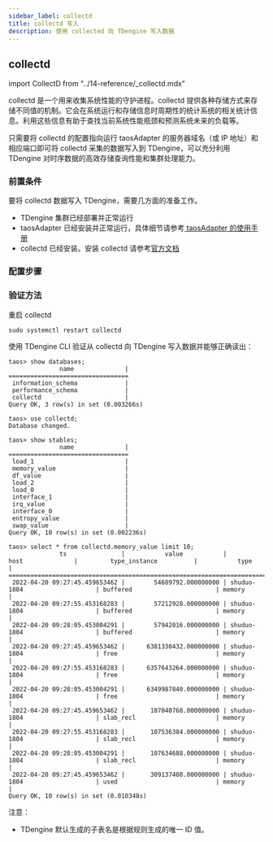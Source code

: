 ```yaml
---
sidebar_label: collectd
title: collectd 写入
description: 使用 collected 向 TDengine 写入数据
---
```


## collectd

import CollectD from "../14-reference/_collectd.mdx"

collectd 是一个用来收集系统性能的守护进程。collectd 提供各种存储方式来存储不同值的机制。它会在系统运行和存储信息时周期性的统计系统的相关统计信息。利用这些信息有助于查找当前系统性能瓶颈和预测系统未来的负载等。

只需要将 collectd 的配置指向运行 taosAdapter 的服务器域名（或 IP 地址）和相应端口即可将 collectd 采集的数据写入到 TDengine，可以充分利用 TDengine 对时序数据的高效存储查询性能和集群处理能力。

### 前置条件

要将 collectd 数据写入 TDengine，需要几方面的准备工作。
- TDengine 集群已经部署并正常运行
- taosAdapter 已经安装并正常运行，具体细节请参考[ taosAdapter 的使用手册](/reference/taosadapter)
- collectd 已经安装。安装 collectd 请参考[官方文档](https://collectd.org/download.shtml)

### 配置步骤
<CollectD />

### 验证方法

重启 collectd 

```
sudo systemctl restart collectd
```

使用 TDengine CLI 验证从 collectd 向 TDengine 写入数据并能够正确读出：

```
taos> show databases;
              name              |
=================================
 information_schema             |
 performance_schema             |
 collectd                       |
Query OK, 3 row(s) in set (0.003266s)

taos> use collectd;
Database changed.

taos> show stables;
              name              |
=================================
 load_1                         |
 memory_value                   |
 df_value                       |
 load_2                         |
 load_0                         |
 interface_1                    |
 irq_value                      |
 interface_0                    |
 entropy_value                  |
 swap_value                     |
Query OK, 10 row(s) in set (0.002236s)

taos> select * from collectd.memory_value limit 10;
              ts               |           value           |              host              |         type_instance          |           type           |
=========================================================================================================================================================
 2022-04-20 09:27:45.459653462 |        54689792.000000000 | shuduo-1804                    | buffered                       | memory                   |
 2022-04-20 09:27:55.453168283 |        57212928.000000000 | shuduo-1804                    | buffered                       | memory                   |
 2022-04-20 09:28:05.453004291 |        57942016.000000000 | shuduo-1804                    | buffered                       | memory                   |
 2022-04-20 09:27:45.459653462 |      6381330432.000000000 | shuduo-1804                    | free                           | memory                   |
 2022-04-20 09:27:55.453168283 |      6357643264.000000000 | shuduo-1804                    | free                           | memory                   |
 2022-04-20 09:28:05.453004291 |      6349987840.000000000 | shuduo-1804                    | free                           | memory                   |
 2022-04-20 09:27:45.459653462 |       107040768.000000000 | shuduo-1804                    | slab_recl                      | memory                   |
 2022-04-20 09:27:55.453168283 |       107536384.000000000 | shuduo-1804                    | slab_recl                      | memory                   |
 2022-04-20 09:28:05.453004291 |       107634688.000000000 | shuduo-1804                    | slab_recl                      | memory                   |
 2022-04-20 09:27:45.459653462 |       309137408.000000000 | shuduo-1804                    | used                           | memory                   |
Query OK, 10 row(s) in set (0.010348s)
```

注意：
- TDengine 默认生成的子表名是根据规则生成的唯一 ID 值。
